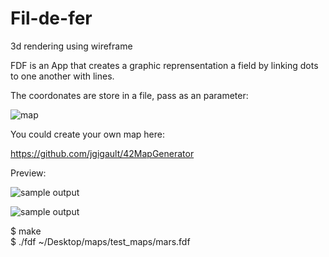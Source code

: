 # Fil-de-fer
3d rendering using wireframe

FDF is an App that creates a graphic reprensentation a field by linking dots to one another with lines.

The coordonates are store in a file, pass as an parameter:

![map](https://camo.githubusercontent.com/83bc066a2092d26e494d489ff0c7728e2126de95/687474703a2f2f692e696d6775722e636f6d2f775a516a4e53622e706e67)


You could create your own map here:

https://github.com/jgigault/42MapGenerator

Preview:

![sample output](https://camo.githubusercontent.com/5b1b75b2842d38d8e7fba3707969ff1351b89e38/687474703a2f2f692e696d6775722e636f6d2f6e334b326c68342e706e67)

![sample output](https://camo.githubusercontent.com/01bdc001853496114564062467916bf7e7854865/687474703a2f2f692e696d6775722e636f6d2f706b4f70584c582e706e67)



$ make
<br />
$ ./fdf ~/Desktop/maps/test_maps/mars.fdf
